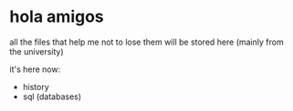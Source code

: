 # **hola amigos**
all the files that help me not to lose them will be stored here (mainly from the university)

it's here now:
* history
* sql (databases)
